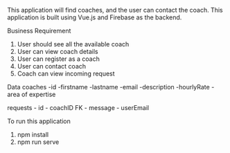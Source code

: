 This application will find coaches, and the user can contact the coach. This application is built using Vue.js and Firebase as the backend.


Business Requirement
1) User should see all the available coach
2) User can view coach details
3) User can register as a coach
4) User can contact coach
5) Coach can view incoming request


Data
coaches
     -id
     -firstname
     -lastname
     -email
     -description
     -hourlyRate
     -area of expertise


requests
    - id
    - coachID FK
    - message
    - userEmail


To run this application
1) npm install
2) npm run serve